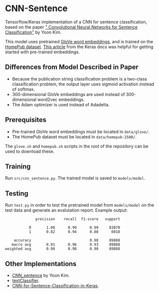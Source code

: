# CNN-Sentence

Tensorflow/Keras implementation of a CNN for sentence classification, based on the paper ["
Convolutional Neural Networks for Sentence Classification"](https://arxiv.org/abs/1408.5882) by Yoon
Kim.

This model uses pretrained [GloVe word embeddings](https://nlp.stanford.edu/projects/glove/), and is
trained on the [HomePub dataset](https://people.eng.unimelb.edu.au/zr/data/homepub.html). [This
article](https://keras.io/examples/nlp/pretrained_word_embeddings/) from the Keras docs was helpful
for getting started with pre-trained embeddings.

## Differences from Model Described in Paper

- Because the publication string classification problem is a two-class classification problem, the
  output layer uses sigmoid activation instead of softmax.
- 300-dimensional GloVe embeddings are used instead of 300-dimensional word2vec embeddings.
- The Adam optimizer is used instead of Adadelta.

## Prerequisites

- Pre-trained GloVe word embeddings must be located in `data/glove/`.
- The HomePub dataset must be located in `data/homepub-2500/`.

The `glove.sh` and `homepub.sh` scripts in the root of the repository can be used to download these.

## Training

Run `src/cnn_sentence.py`. The trained model is saved to `models/model`.

## Testing

Run `test.py` in order to test the pretrained model from `models/model` on the test data and
generate an evalutation report. Example output:

```
              precision    recall  f1-score   support

           0       1.00      0.99      0.99     83870
           1       0.82      0.94      0.88      6018

    accuracy                           0.98     89888
   macro avg       0.91      0.96      0.93     89888
weighted avg       0.98      0.98      0.98     89888
```

## Other Implementations

- [CNN_sentence](https://github.com/yoonkim/CNN_sentence) by Yoon Kim.
- [textClassifier](textClassifier).
- [CNN-for-Sentence-Classification-in-Keras](https://github.com/alexander-rakhlin/CNN-for-Sentence-Classification-in-Keras).
